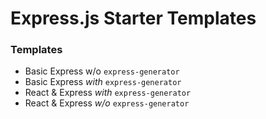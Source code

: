 # Express.js Starter Templates

### __Templates__
- Basic Express w/o ```express-generator```
- Basic Express *with* ```express-generator```
- React & Express *with* ```express-generator```
- React & Express *w/o* ```express-generator```
